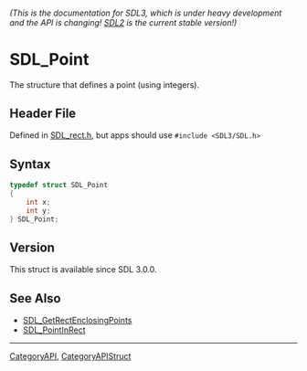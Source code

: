###### (This is the documentation for SDL3, which is under heavy development and the API is changing! [SDL2](https://wiki.libsdl.org/SDL2/) is the current stable version!)
# SDL_Point

The structure that defines a point (using integers).

## Header File

Defined in [SDL_rect.h](https://github.com/libsdl-org/SDL/blob/main/include/SDL3/SDL_rect.h), but apps should use `#include <SDL3/SDL.h>`

## Syntax

```c
typedef struct SDL_Point
{
    int x;
    int y;
} SDL_Point;
```

## Version

This struct is available since SDL 3.0.0.

## See Also

* [SDL_GetRectEnclosingPoints](SDL_GetRectEnclosingPoints)
* [SDL_PointInRect](SDL_PointInRect)

----
[CategoryAPI](CategoryAPI), [CategoryAPIStruct](CategoryAPIStruct)

